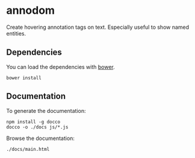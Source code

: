 # annodom

Create hovering annotation tags on text. Especially useful to show named entities.

## Dependencies

You can load the dependencies with [bower](https://bower.io/).

    bower install

## Documentation

To generate the documentation:

    npm install -g docco
    docco -o ./docs js/*.js

Browse the documentation:

    ./docs/main.html

